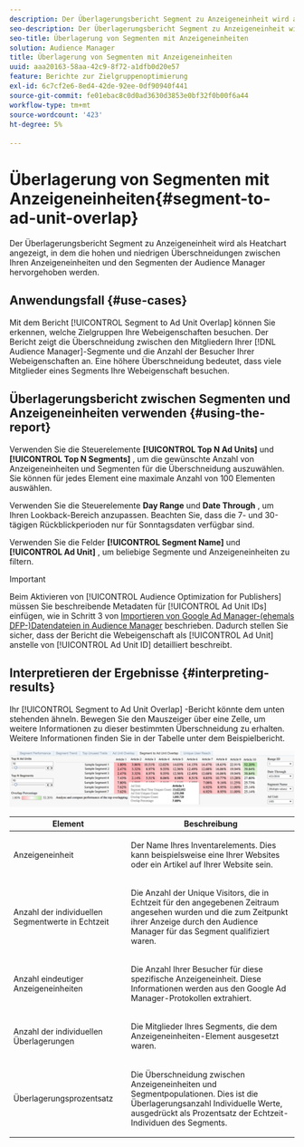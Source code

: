 ```yaml
---
description: Der Überlagerungsbericht Segment zu Anzeigeneinheit wird als Heatchart angezeigt, in dem die hohen und niedrigen Überschneidungen zwischen Ihren Anzeigeneinheiten und den Segmenten der Audience Manager hervorgehoben werden.
seo-description: Der Überlagerungsbericht Segment zu Anzeigeneinheit wird als Heatchart angezeigt, in dem die hohen und niedrigen Überschneidungen zwischen Ihren Anzeigeneinheiten und den Segmenten der Audience Manager hervorgehoben werden.
seo-title: Überlagerung von Segmenten mit Anzeigeneinheiten
solution: Audience Manager
title: Überlagerung von Segmenten mit Anzeigeneinheiten
uuid: aaa20163-58aa-42c9-8f72-a1dfb0d20e57
feature: Berichte zur Zielgruppenoptimierung
exl-id: 6c7cf2e6-8ed4-42de-92ee-0df90940f441
source-git-commit: fe01ebac8c0d0ad3630d3853e0bf32f0b00f6a44
workflow-type: tm+mt
source-wordcount: '423'
ht-degree: 5%

---
```


# Überlagerung von Segmenten mit Anzeigeneinheiten{#segment-to-ad-unit-overlap}

Der Überlagerungsbericht Segment zu Anzeigeneinheit wird als Heatchart angezeigt, in dem die hohen und niedrigen Überschneidungen zwischen Ihren Anzeigeneinheiten und den Segmenten der Audience Manager hervorgehoben werden.

## Anwendungsfall {#use-cases}

Mit dem Bericht [!UICONTROL Segment to Ad Unit Overlap] können Sie erkennen, welche Zielgruppen Ihre Webeigenschaften besuchen. Der Bericht zeigt die Überschneidung zwischen den Mitgliedern Ihrer [!DNL Audience Manager]-Segmente und die Anzahl der Besucher Ihrer Webeigenschaften an. Eine höhere Überschneidung bedeutet, dass viele Mitglieder eines Segments Ihre Webeigenschaft besuchen.

## Überlagerungsbericht zwischen Segmenten und Anzeigeneinheiten verwenden {#using-the-report}

Verwenden Sie die Steuerelemente **[!UICONTROL Top N Ad Units]** und **[!UICONTROL Top N Segments]** , um die gewünschte Anzahl von Anzeigeneinheiten und Segmenten für die Überschneidung auszuwählen. Sie können für jedes Element eine maximale Anzahl von 100 Elementen auswählen.

Verwenden Sie die Steuerelemente **Day Range** und **Date Through** , um Ihren Lookback-Bereich anzupassen. Beachten Sie, dass die 7- und 30-tägigen Rückblickperioden nur für Sonntagsdaten verfügbar sind.

Verwenden Sie die Felder **[!UICONTROL Segment Name]** und **[!UICONTROL Ad Unit]** , um beliebige Segmente und Anzeigeneinheiten zu filtern.

>[!IMPORTANT]
>
>Beim Aktivieren von [!UICONTROL Audience Optimization for Publishers] müssen Sie beschreibende Metadaten für [!UICONTROL Ad Unit IDs] einfügen, wie in Schritt 3 von [Importieren von Google Ad Manager-(ehemals DFP-)Datendateien in Audience Manager](../../../reporting/audience-optimization-reports/aor-publishers/import-dfp.md) beschrieben. Dadurch stellen Sie sicher, dass der Bericht die Webeigenschaft als [!UICONTROL Ad Unit] anstelle von [!UICONTROL Ad Unit ID] detailliert beschreibt.

## Interpretieren der Ergebnisse {#interpreting-results}

Ihr [!UICONTROL Segment to Ad Unit Overlap] -Bericht könnte dem unten stehenden ähneln. Bewegen Sie den Mauszeiger über eine Zelle, um weitere Informationen zu dieser bestimmten Überschneidung zu erhalten. Weitere Informationen finden Sie in der Tabelle unter dem Beispielbericht.

![](assets/publisher_segment_ad_unit_overlap.png)

<table id="table_22340F45B1B94D3796174CB30A60E212"> 
 <thead> 
  <tr> 
   <th colname="col1" class="entry"> Element </th> 
   <th colname="col2" class="entry"> Beschreibung </th> 
  </tr>
 </thead>
 <tbody> 
  <tr> 
   <td colname="col1"> <p><span class="wintitle"> Anzeigeneinheit  </span> </p> </td> 
   <td colname="col2"> <p>Der Name Ihres Inventarelements. Dies kann beispielsweise eine Ihrer Websites oder ein Artikel auf Ihrer Website sein. </p> </td> 
  </tr> 
  <tr> 
   <td colname="col1"> <p><span class="wintitle"> Anzahl der individuellen Segmentwerte in Echtzeit</span> </p> </td> 
   <td colname="col2"> <p>Die Anzahl der Unique Visitors, die in Echtzeit für den angegebenen Zeitraum angesehen wurden und die zum Zeitpunkt ihrer Anzeige durch den Audience Manager <span class="keyword"></span> für das Segment qualifiziert waren. </p> </td> 
  </tr> 
  <tr> 
   <td colname="col1"> <p><span class="wintitle"> Anzahl eindeutiger Anzeigeneinheiten</span> </p> </td> 
   <td colname="col2"> <p>Die Anzahl Ihrer Besucher für diese spezifische Anzeigeneinheit. Diese Informationen werden aus den Google Ad Manager-Protokollen extrahiert. </p> </td> 
  </tr> 
  <tr> 
   <td colname="col1"> <p><span class="wintitle"> Anzahl der individuellen Überlagerungen</span> </p> </td> 
   <td colname="col2"> <p>Die Mitglieder Ihres Segments, die dem Anzeigeneinheiten-Element ausgesetzt waren. </p> </td> 
  </tr> 
  <tr> 
   <td colname="col1"> <p><span class="wintitle"> Überlagerungsprozentsatz</span> </p> </td> 
   <td colname="col2"> <p>Die Überschneidung zwischen Anzeigeneinheiten und Segmentpopulationen. Dies ist die <span class="wintitle"> Überlagerungsanzahl Individuelle Werte</span>, ausgedrückt als Prozentsatz der <span class="wintitle"> Echtzeit-Individuen des Segments</span>. </p> </td> 
  </tr> 
 </tbody> 
</table>
